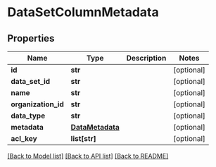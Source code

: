 # DataSetColumnMetadata

## Properties
Name | Type | Description | Notes
------------ | ------------- | ------------- | -------------
**id** | **str** |  | [optional] 
**data_set_id** | **str** |  | [optional] 
**name** | **str** |  | [optional] 
**organization_id** | **str** |  | [optional] 
**data_type** | **str** |  | [optional] 
**metadata** | [**DataMetadata**](DataMetadata.md) |  | [optional] 
**acl_key** | **list[str]** |  | [optional] 

[[Back to Model list]](../README.md#documentation-for-models) [[Back to API list]](../README.md#documentation-for-api-endpoints) [[Back to README]](../README.md)


